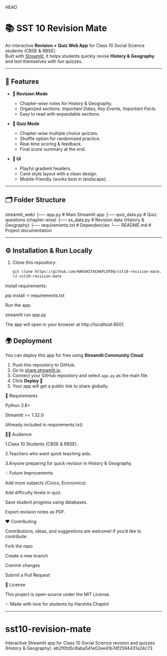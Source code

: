HEAD
# 📚 SST 10 Revision Mate

An interactive **Revision + Quiz Web App** for Class 10 Social Science students (CBSE & RBSE).  
Built with [Streamlit](https://streamlit.io/), it helps students quickly revise **History & Geography** and test themselves with fun quizzes.

---

## 🚀 Features

- **📖 Revision Mode**
  - Chapter-wise notes for History & Geography.
  - Organized sections: *Important Dates, Key Events, Important Facts*.
  - Easy to read with expandable sections.

- **📝 Quiz Mode**
  - Chapter-wise multiple choice quizzes.
  - Shuffle option for randomized practice.
  - Real-time scoring & feedback.
  - Final score summary at the end.

- **🎨 UI**
  - Playful gradient headers.
  - Card-style layout with a clean design.
  - Mobile-friendly (works best in landscape).

---

## 🗂️ Folder Structure

streamlit_web/
├── app.py # Main Streamlit app
├── quiz_data.py # Quiz questions (chapter-wise)
├── ss_data.py # Revision data (History & Geography)
├── requirements.txt # Dependencies
└── README.md # Project documentation


---

## ⚙️ Installation & Run Locally

1. Clone this repository:
   ```bash
   git clone https://github.com/HARSHITACHAPLOT08/sst10-revision-mate.git
   cd sst10-revision-mate


Install requirements:

pip install -r requirements.txt


Run the app:

streamlit run app.py


The app will open in your browser at http://localhost:8501.

## 🌍 Deployment

You can deploy this app for free using **Streamlit Community Cloud**:

1. Push this repository to GitHub.
2. Go to [share.streamlit.io](https://share.streamlit.io).
3. Connect your GitHub repository and select `app.py` as the main file.
4. Click **Deploy 🚀**
5. Your app will get a public link to share globally.

📌 Requirements

Python 3.8+

Streamlit >= 1.32.0

(Already included in requirements.txt)

👩‍🏫 Audience

1.Class 10 Students (CBSE & RBSE).

2.Teachers who want quick teaching aids.

3.Anyone preparing for quick revision in History & Geography.

💡 Future Improvements

Add more subjects (Civics, Economics).

Add difficulty levels in quiz.

Save student progress using databases.

Export revision notes as PDF.

❤️ Contributing

Contributions, ideas, and suggestions are welcome!
If you’d like to contribute:

Fork the repo

Create a new branch

Commit changes

Submit a Pull Request

📜 License

This project is open-source under the MIT License.

✨ Made with love for students by Harshita Chaplot


---


# sst10-revision-mate
Interactive Streamlit app for Class 10 Social Science revision and quizzes (History & Geography).
eb2f0fd5c8aba541e02ee41b7df2594431a24c73
